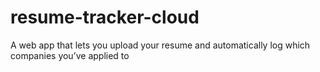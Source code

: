 # resume-tracker-cloud
 A web app that lets you upload your resume and automatically log which companies you’ve applied to
